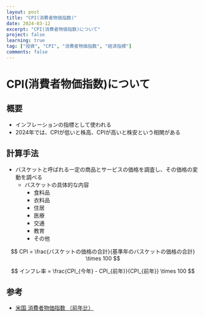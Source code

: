 ```yaml
---
layout: post
title: "CPI(消費者物価指数)"
date: 2024-03-12
excerpt: "CPI(消費者物価指数)について"
project: false
learning: true
tag: ["投資", "CPI", "消費者物価指数", "経済指標"]
comments: false
---
```


# CPI(消費者物価指数)について

## 概要
 - インフレーションの指標として使われる
 - 2024年では、CPIが低いと株高、CPIが高いと株安という相関がある

## 計算手法
 - バスケットと呼ばれる一定の商品とサービスの価格を調査し、その価格の変動を調べる
   - バスケットの具体的な内容
     - 食料品
     - 衣料品
     - 住居
     - 医療
     - 交通
     - 教育
     - その他

$$
CPI = \frac{バスケットの価格の合計}{基準年のバスケットの価格の合計} \times 100
$$

$$
インフレ率 = \frac{CPI_{今年} - CPI_{前年}}{CPI_{前年}} \times 100
$$

## 参考
 - [米国 消費者物価指数 （前年比）](https://jp.investing.com/economic-calendar/cpi-733)

